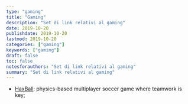 ```yaml
---
type: "gaming"
title: "Gaming"
description: "Set di link relativi al gaming"
date: 2019-10-20
publishdate: 2019-10-20
lastmod: 2019-10-20
categories: ["gaming"]
keywords: ["gaming"]
draft: false
toc: false
notesforauthors: "Set di link relativi al gaming"
summary: "Set di link relativi al gaming"
---
```


<ul>
  <li>
    <a href="https://www.haxball.com/">HaxBall</a>: physics-based multiplayer 
    soccer game where teamwork is key;
  </li>
</ul>
